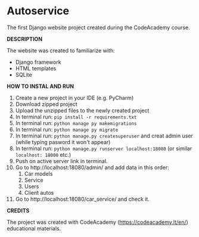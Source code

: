 # Autoservice

The first Django website project created during the CodeAcademy course.

**DESCRIPTION**

The website was created to familiarize with:
- Django framework
- HTML templates
- SQLite

**HOW TO INSTAL AND RUN**

1. Create a new project in your IDE (e.g. PyCharm)
2. Download zipped project
3. Upload the unzipped files to the newly created project
4. In terminal run: `pip install -r requirements.txt`
6. In terminal run: `python manage py makemigrations`
7. In terminal run: `python manage py migrate`
8. In terminal run: `python manage.py createsuperuser` and creat admin user (while typing pasword it won't appear)
9. In terminal run: `python manage.py runserver localhost:18080` (or similar `localhost: 18000` etc.) 
10. Push on active server link in terminal.
11. Go to http://localhost:18080/admin/ and add data in this order:
    1. Car models
    2. Service
    3. Users
    4. Client autos
12. Go to http://localhost:18080/car_service/ and check it.

**CREDITS**
   
The project was created with CodeAcademy (https://codeacademy.lt/en/) educational materials.
